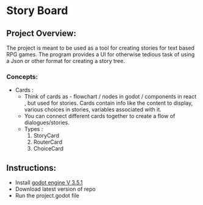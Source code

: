 # Story Board
## Project Overview:
The project is meant to be used as a tool for creating stories for text based RPG games. The program provides a UI for otherwise tedious task of using a Json or other format for creating a story tree.

### Concepts:
* Cards :
  * Think of cards as - flowchart / nodes in godot / components in react , but used for stories. Cards contain info like the content to display, various choices in stories, variables associated with it.
  * You can connect different cards together to create a flow of dialogues/stories.
  * Types :
    1. StoryCard
    2. RouterCard
    3. ChoiceCard

## Instructions:
- Install [godot engine V 3.5.1](https://godotengine.org/download) 
- Download latest version of repo
- Run the project.godot file